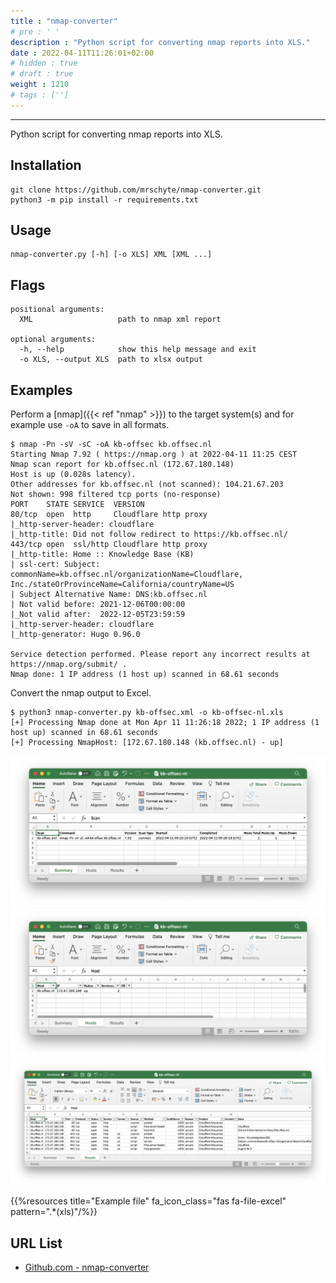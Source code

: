 ```yaml
---
title : "nmap-converter"
# pre : ' '
description : "Python script for converting nmap reports into XLS."
date : 2022-04-11T11:26:01+02:00
# hidden : true
# draft : true
weight : 1210
# tags : ['']
---
```


---

Python script for converting nmap reports into XLS.

## Installation

```plain
git clone https://github.com/mrschyte/nmap-converter.git
python3 -m pip install -r requirements.txt
```

## Usage

```plain
nmap-converter.py [-h] [-o XLS] XML [XML ...]
```

## Flags

```plain
positional arguments:
  XML                   path to nmap xml report

optional arguments:
  -h, --help            show this help message and exit
  -o XLS, --output XLS  path to xlsx output
```

## Examples

Perform a [nmap]({{< ref "nmap" >}}) to the target system(s) and for example use `-oA` to save in all formats.

```plain
$ nmap -Pn -sV -sC -oA kb-offsec kb.offsec.nl     
Starting Nmap 7.92 ( https://nmap.org ) at 2022-04-11 11:25 CEST
Nmap scan report for kb.offsec.nl (172.67.180.148)
Host is up (0.028s latency).
Other addresses for kb.offsec.nl (not scanned): 104.21.67.203
Not shown: 998 filtered tcp ports (no-response)
PORT    STATE SERVICE  VERSION
80/tcp  open  http     Cloudflare http proxy
|_http-server-header: cloudflare
|_http-title: Did not follow redirect to https://kb.offsec.nl/
443/tcp open  ssl/http Cloudflare http proxy
|_http-title: Home :: Knowledge Base (KB)
| ssl-cert: Subject: commonName=kb.offsec.nl/organizationName=Cloudflare, Inc./stateOrProvinceName=California/countryName=US
| Subject Alternative Name: DNS:kb.offsec.nl
| Not valid before: 2021-12-06T00:00:00
|_Not valid after:  2022-12-05T23:59:59
|_http-server-header: cloudflare
|_http-generator: Hugo 0.96.0

Service detection performed. Please report any incorrect results at https://nmap.org/submit/ .
Nmap done: 1 IP address (1 host up) scanned in 68.61 seconds
```

Convert the nmap output to Excel.

```plain
$ python3 nmap-converter.py kb-offsec.xml -o kb-offsec-nl.xls
[+] Processing Nmap done at Mon Apr 11 11:26:18 2022; 1 IP address (1 host up) scanned in 68.61 seconds
[+] Processing NmapHost: [172.67.180.148 (kb.offsec.nl) - up]
```

![Example](images/example1.png)
![Example](images/example2.png)
![Example](images/example3.png)

{{%resources title="Example file" fa_icon_class="fas fa-file-excel" pattern=".*(xls)"/%}}

## URL List

- [Github.com - nmap-converter](https://github.com/mrschyte/nmap-converter)
